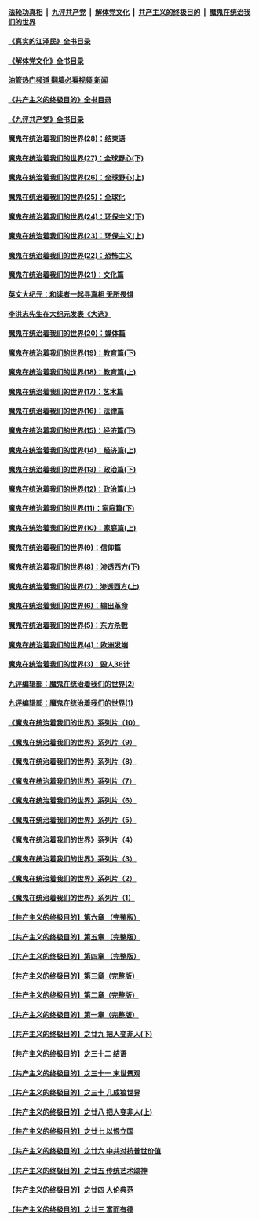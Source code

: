 ####  [法轮功真相](../../../../basic/blob/master/README.md?t=07211002) &nbsp;|&nbsp; [九评共产党](../../../../9ping.md/blob/master/README.md?t=07211002) &nbsp;|&nbsp; [解体党文化](../../../../jtdwh.md/blob/master/README.md?t=07211002)  &nbsp;|&nbsp; [共产主义的终极目的](../../../../gczydzjmd.md/blob/master/README.md?t=07211002) &nbsp;|&nbsp; [魔鬼在统治我们的世界](../../../../mgztzwmdsj.md/blob/master/README.md?t=07211002) 

#### [《真实的江泽民》全书目录](../pages/nsc422/n13721399.md?t=07211002) 

#### [《解体党文化》全书目录](../pages/nsc422/n13721157.md?t=07211002) 

#### [油管热门频道 翻墙必看视频 新闻](http://45.76.130.85:81/youtube.html?07211002)

#### [《共产主义的终极目的》全书目录](../pages/nsc422/n13721048.md?t=07211002) 

#### [《九评共产党》全书目录](../pages/nsc422/n13708085.md?t=07211002) 

#### [魔鬼在统治着我们的世界(28)：结束语](../pages/nsc422/n10936246.md?t=07211002) 

#### [魔鬼在统治着我们的世界(27)：全球野心(下)](../pages/nsc422/n10928319.md?t=07211002) 

#### [魔鬼在统治着我们的世界(26)：全球野心(上)](../pages/nsc422/n10900318.md?t=07211002) 

#### [魔鬼在统治着我们的世界(25)：全球化](../pages/nsc422/n10788205.md?t=07211002) 

#### [魔鬼在统治着我们的世界(24)：环保主义(下)](../pages/nsc422/n10695307.md?t=07211002) 

#### [魔鬼在统治着我们的世界(23)：环保主义(上)](../pages/nsc422/n10688613.md?t=07211002) 

#### [魔鬼在统治着我们的世界(22)：恐怖主义](../pages/nsc422/n10614727.md?t=07211002) 

#### [魔鬼在统治着我们的世界(21)：文化篇](../pages/nsc422/n10597706.md?t=07211002) 

#### [英文大纪元：和读者一起寻真相 无所畏惧](../pages/nsc422/n12542027.md?t=07211002) 

#### [李洪志先生在大纪元发表《大选》](../pages/nsc422/n12534746.md?t=07211002) 

#### [魔鬼在统治着我们的世界(20)：媒体篇](../pages/nsc422/n10586579.md?t=07211002) 

#### [魔鬼在统治着我们的世界(19)：教育篇(下)](../pages/nsc422/n10564808.md?t=07211002) 

#### [魔鬼在统治着我们的世界(18)：教育篇(上)](../pages/nsc422/n10526970.md?t=07211002) 

#### [魔鬼在统治着我们的世界(17)：艺术篇](../pages/nsc422/n10499093.md?t=07211002) 

#### [魔鬼在统治着我们的世界(16)：法律篇](../pages/nsc422/n10485969.md?t=07211002) 

#### [魔鬼在统治着我们的世界(15)：经济篇(下)](../pages/nsc422/n10469975.md?t=07211002) 

#### [魔鬼在统治着我们的世界(14)：经济篇(上)](../pages/nsc422/n10457370.md?t=07211002) 

#### [魔鬼在统治着我们的世界(13)：政治篇(下)](../pages/nsc422/n10448270.md?t=07211002) 

#### [魔鬼在统治着我们的世界(12)：政治篇(上)](../pages/nsc422/n10444576.md?t=07211002) 

#### [魔鬼在统治着我们的世界(11)：家庭篇(下)](../pages/nsc422/n10440961.md?t=07211002) 

#### [魔鬼在统治着我们的世界(10)：家庭篇(上)](../pages/nsc422/n10435448.md?t=07211002) 

#### [魔鬼在统治着我们的世界(9)：信仰篇](../pages/nsc422/n10432159.md?t=07211002) 

#### [魔鬼在统治着我们的世界(8)：渗透西方(下)](../pages/nsc422/n10429603.md?t=07211002) 

#### [魔鬼在统治着我们的世界(7)：渗透西方(上)](../pages/nsc422/n10426013.md?t=07211002) 

#### [魔鬼在统治着我们的世界(6)：输出革命](../pages/nsc422/n10421536.md?t=07211002) 

#### [魔鬼在统治着我们的世界(5)：东方杀戮](../pages/nsc422/n10417707.md?t=07211002) 

#### [魔鬼在统治着我们的世界(4)：欧洲发端](../pages/nsc422/n10414890.md?t=07211002) 

#### [魔鬼在统治着我们的世界(3)：毁人36计](../pages/nsc422/n10411583.md?t=07211002) 

#### [九评编辑部：魔鬼在统治着我们的世界(2)](../pages/nsc422/n10410036.md?t=07211002) 

#### [九评编辑部：魔鬼在统治着我们的世界(1)](../pages/nsc422/n10406825.md?t=07211002) 

#### [《魔鬼在统治着我们的世界》系列片（10）](../pages/nsc422/n12292670.md?t=07211002) 

#### [《魔鬼在统治着我们的世界》系列片（9）](../pages/nsc422/n12290859.md?t=07211002) 

#### [《魔鬼在统治着我们的世界》系列片（8）](../pages/nsc422/n12287445.md?t=07211002) 

#### [《魔鬼在统治着我们的世界》系列片（7）](../pages/nsc422/n12283425.md?t=07211002) 

#### [《魔鬼在统治着我们的世界》系列片（6）](../pages/nsc422/n12282314.md?t=07211002) 

#### [《魔鬼在统治着我们的世界》系列片（5）](../pages/nsc422/n12281419.md?t=07211002) 

#### [《魔鬼在统治着我们的世界》系列片（4）](../pages/nsc422/n12274024.md?t=07211002) 

#### [《魔鬼在统治着我们的世界》系列片（3）](../pages/nsc422/n12271322.md?t=07211002) 

#### [《魔鬼在统治着我们的世界》系列片（2）](../pages/nsc422/n12269049.md?t=07211002) 

#### [《魔鬼在统治着我们的世界》系列片（1）](../pages/nsc422/n12267575.md?t=07211002) 

#### [【共产主义的终极目的】第六章 （完整版）](../pages/nsc422/n11428913.md?t=07211002) 

#### [【共产主义的终极目的】第五章 （完整版）](../pages/nsc422/n11428912.md?t=07211002) 

#### [【共产主义的终极目的】第四章 （完整版）](../pages/nsc422/n11428907.md?t=07211002) 

#### [【共产主义的终极目的】第三章（完整版）](../pages/nsc422/n11428848.md?t=07211002) 

#### [【共产主义的终极目的】第二章（完整版）](../pages/nsc422/n11428831.md?t=07211002) 

#### [【共产主义的终极目的】第一章（完整版）](../pages/nsc422/n11417651.md?t=07211002) 

#### [【共产主义的终极目的】之廿九 把人变非人(下)](../pages/nsc422/n11344140.md?t=07211002) 

#### [【共产主义的终极目的】之三十二 结语](../pages/nsc422/n11360535.md?t=07211002) 

#### [【共产主义的终极目的】之三十一 末世景观](../pages/nsc422/n11351129.md?t=07211002) 

#### [【共产主义的终极目的】之三十 几成狼世界](../pages/nsc422/n11348280.md?t=07211002) 

#### [【共产主义的终极目的】之廿八 把人变非人(上)](../pages/nsc422/n11340492.md?t=07211002) 

#### [【共产主义的终极目的】之廿七 以恨立国](../pages/nsc422/n11336944.md?t=07211002) 

#### [【共产主义的终极目的】之廿六 中共对抗普世价值](../pages/nsc422/n11324785.md?t=07211002) 

#### [【共产主义的终极目的】之廿五 传统艺术颂神](../pages/nsc422/n11296396.md?t=07211002) 

#### [【共产主义的终极目的】之廿四 人伦典范](../pages/nsc422/n11296397.md?t=07211002) 

#### [【共产主义的终极目的】之廿三 富而有德](../pages/nsc422/n11283598.md?t=07211002) 

<img src='http://gfw-breaker.win/goodnews/indexes/nsc422.md' width='0px' height='0px'/>
